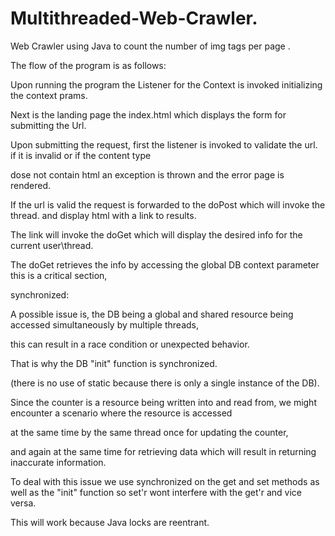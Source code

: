 # Multithreaded-Web-Crawler.
 Web Crawler using Java to count the number of img tags per page .
 
 
The flow of the program is as follows:

Upon running the program the Listener for the Context is invoked initializing the context prams.

Next is the landing page the index.html which displays the form for submitting the Url.

Upon submitting the request, first the listener is invoked to validate the url. if it is invalid or if the content type 

dose not contain html an exception is thrown and the error page is rendered.

If the url is valid the request is forwarded to the doPost which will invoke the thread. and display html with a link to results.

The link will invoke the doGet which will display the desired info for the current user\thread.

The doGet retrieves the info by accessing the global DB context parameter this is a critical section,

synchronized:

A possible issue is, the DB being a global and shared resource being accessed simultaneously by multiple threads,

this can result in a race condition or unexpected behavior.

That is why the DB "init" function is synchronized.

(there is no use of static because there is only a single instance of the DB).

Since the counter is a resource being written into and read from, we might encounter a scenario where the resource is accessed

at the same time by the same thread once for updating the counter,

and again at the same time for retrieving data which will result in returning inaccurate information.

To deal with this issue we use synchronized on the get and set methods as well as the "init" function so set'r wont interfere with the get'r and vice versa.

This will work because Java locks are reentrant.




